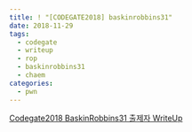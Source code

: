 ```yaml
---
title: ! "[CODEGATE2018] baskinrobbins31"
date: 2018-11-29
tags:
  - codegate
  - writeup
  - rop
  - baskinrobbins31
  - chaem
categories:
  - pwn
---
```


[Codegate2018 BaskinRobbins31 출제자 WriteUp](https://blackperl-security.gitlab.io/blog/2018/02/15/2018-02-15-codegate2018-baskinrobbins31/)
